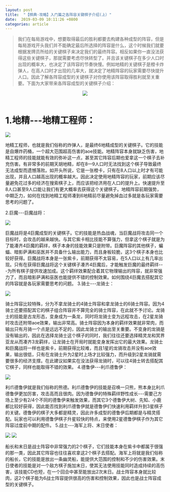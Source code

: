 ```yaml
---
layout: post
title:  "【棋典·攻略】入门篇之各阵容关键棋子介绍(上）"
date:  2019-03-09 10:11:26 +0800
categories: article
---
```

> 我们在每局游戏中，想要取得最后的胜利都要去构建各种成型的阵容，但是每局游戏开头我们并不能确定最后所选择的阵容是什么，这个时候我们就要根据发牌员所给的关键棋子来决定我们的最终阵容。相反如果你一直没法获得这些关键棋子，那就需要考虑尽快转型了。并且该关键棋子在多少人口时出现的概率大，也决定了该阵容的节奏快慢。例如地精的关键棋子是橙卡炸弹人，在高人口时才出现的几率大，就决定了地精阵容的玩家需要尽快提升人口。因此了解各阵容成型的关键棋子对你使用该阵容取得胜利就至关重要。下面为大家带来各阵容成型的关键棋子介绍：

<center><img src="/images/2019-02-22-12-19-54.jpg"></center> 
<br/>

#  1.地精---地精工程师：  
 
![](/images/2019-03-10-22-00-10.jpg)

地精工程师，也就是我们俗称的炸弹人，是最终6地精成型的关键棋子。它的技能是自爆炸药桶，一个超大范围超高伤害的aoe技能。地精阵容本身就缺乏伤害，地精工程师的技能就能有效的弥补这一点，甚至其它阵容后期也爱拿这一个棋子去补充伤害。有非常多的前期天胡地精，却在8—9人口时无法找到这个棋子导致最终无法成型而遗憾落败。如开头所说，它是一张橙卡，只有在8人口以上时才有可能出现，并且人口越高出现的概率越大。因此决定使用地精阵容的玩家，前期应该尽量避免花过多的经济在搜索棋子上，而应该把经济用在人口的提升上。快速提升至8人口甚至9人口能让我们有更大概率去获得这个关键棋子。地精阵容前期强势，中期乏力，如何在找到地精工程师凑到6地精前尽量避免掉血过多就是各玩家需要思考的问题了。

2.巨魔---巨魔战将：
 
![](/images/2019-03-10-22-00-19.jpg)

巨魔战将是4巨魔成型的关键棋子。它的技能是热血战魂，当巨魔战将攻击同一个目标时，会攻击的越来越快。与其它紫卡相比技能不算强力，但拿这个棋子就是为了能凑齐4巨魔的羁绊，棋子本身的技能效果只是附带。巨魔阵容的其他棋子，蝙蝠、暗影萨满和巫医并不具备什么输出能力，而且身板较脆，这3个棋子本身也比较好获得。巨魔战将本身是一张紫卡，前期获得不太容易，在5人口以上有几率出现。只有在获得巨魔战将这个关键棋子凑齐4巨魔后，才能触发巨魔的最终羁绊---为所有棋子提供攻速加成。这个羁绊效果配合着其它物理输出的阵容，就非常强力了，而且暗影萨满和巫医也能提供不错的控制效果。如何围绕4巨魔去搭配其它的阵容就是各玩家需要思考的问题。
3.骑士---龙骑士：
 
![](/images/2019-03-10-22-00-26.jpg)

骑士阵容比较特殊，分为不拿龙骑士的4骑士阵容和拿龙骑士的6骑士阵容。因为4骑士还要搭配其它的棋子组合阵容并不算完全的骑士阵容，在此就不予讨论。龙骑士的技能是古龙形态，变身成为一条龙，同时将龙骑士变为远程攻击，在2星龙骑时攻击还附带aoe效果，输出非常高。骑士阵容因为本身的羁绊效果就非常肉，而输出只有月骑一个点是远远不足的，因此龙骑士的输出至关重要。不变身的龙骑是没有输出的，因此在选择龙骑士这个棋子的同时，我们往往还要选择精灵龙和冥界亚龙从而凑齐3龙羁绊，让龙骑士在开局时就能变身发挥出它的最大效果。龙骑士和巨魔战将一样也是紫卡，前期获得比较难，而且1星的龙骑攻击并没有aoe效果，输出很低，只有在龙骑士升为2星时上场才比较强力，而升级到2星龙骑就需要很多的经济支撑。在此建议如果实在没法获得龙骑时，可以往4骑士转去搭配其它棋子，同样也能取得不错的效果。
4.德鲁伊---利爪德鲁伊：
 
![](/images/2019-03-10-22-00-33.jpg)

利爪德鲁伊就是我们俗称的熊德。利爪德鲁伊的技能是召唤一只熊，熊本身比利爪德鲁伊更加厉害，攻击高而且很肉。因为德鲁伊的特殊羁绊野性成长---需要己方场上至少有2/4个不同的德鲁伊来触发效果，而其它3个德鲁伊大树、先知、小鹿都比较好获得，因此能否找到利爪德鲁伊就是德鲁伊们快速利用羁绊升到3星棋子的关键。德鲁伊的棋子大多都是精灵，因此许多成型的德鲁伊后期都是与精灵搭配。玩家也可以利用德鲁伊棋子升星较快的特点，来使用2星德鲁伊棋子作为其它阵容过度前中期的配件。
5.战士---海军上将、末日使者：
  
![](/images/2019-03-10-22-00-40.jpg)
![](/images/2019-03-10-22-00-44.jpg)

船长和末日是战士阵容中非常强力的2个棋子，它们技能本身在紫卡中都属于很强的那一类，因此其它阵容也往往喜欢拿这2个棋子去搭配。海军上将就是我们俗称的船长，它的技能是放出一条幽灵船，能提供大范围的控制和不少的伤害效果。末日使者的技能是对一个敌方棋子施加末日，使其无法使用技能同时造成持续的高伤害，该技能CD也短，在一个回合中甚至能放出2次末日。战士阵容本身就比较肉，这2个棋子能为6战士阵容提供很高的伤害和控制效果，因此也是战士阵容成型的关键棋子。
